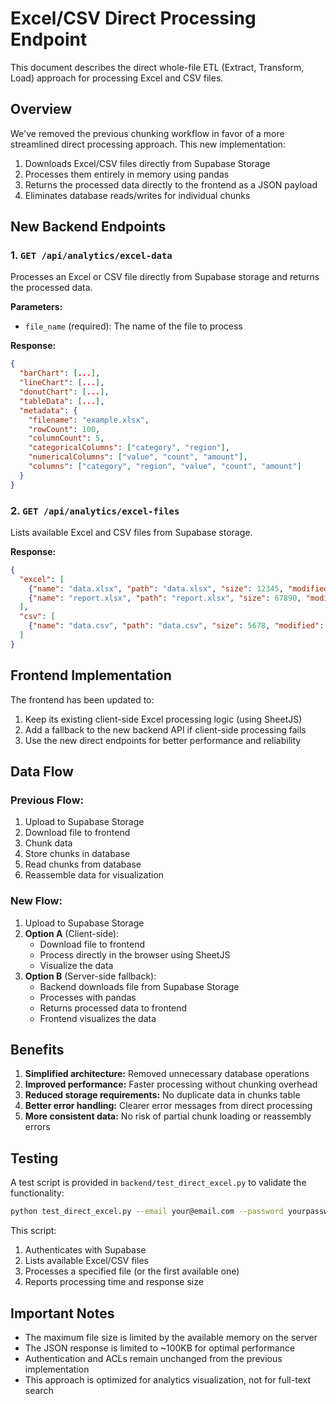 # Excel/CSV Direct Processing Endpoint

This document describes the direct whole-file ETL (Extract, Transform, Load) approach for processing Excel and CSV files.

## Overview

We've removed the previous chunking workflow in favor of a more streamlined direct processing approach. This new implementation:

1. Downloads Excel/CSV files directly from Supabase Storage
2. Processes them entirely in memory using pandas
3. Returns the processed data directly to the frontend as a JSON payload
4. Eliminates database reads/writes for individual chunks

## New Backend Endpoints

### 1. `GET /api/analytics/excel-data`

Processes an Excel or CSV file directly from Supabase storage and returns the processed data.

**Parameters:**
- `file_name` (required): The name of the file to process

**Response:**
```json
{
  "barChart": [...],
  "lineChart": [...],
  "donutChart": [...],
  "tableData": [...],
  "metadata": {
    "filename": "example.xlsx",
    "rowCount": 100,
    "columnCount": 5,
    "categoricalColumns": ["category", "region"],
    "numericalColumns": ["value", "count", "amount"],
    "columns": ["category", "region", "value", "count", "amount"]
  }
}
```

### 2. `GET /api/analytics/excel-files`

Lists available Excel and CSV files from Supabase storage.

**Response:**
```json
{
  "excel": [
    {"name": "data.xlsx", "path": "data.xlsx", "size": 12345, "modified": "2023-05-01T12:00:00Z"},
    {"name": "report.xlsx", "path": "report.xlsx", "size": 67890, "modified": "2023-06-15T09:30:00Z"}
  ],
  "csv": [
    {"name": "data.csv", "path": "data.csv", "size": 5678, "modified": "2023-07-01T14:45:00Z"}
  ]
}
```

## Frontend Implementation

The frontend has been updated to:

1. Keep its existing client-side Excel processing logic (using SheetJS)
2. Add a fallback to the new backend API if client-side processing fails
3. Use the new direct endpoints for better performance and reliability

## Data Flow

### Previous Flow:
1. Upload to Supabase Storage
2. Download file to frontend
3. Chunk data
4. Store chunks in database
5. Read chunks from database
6. Reassemble data for visualization

### New Flow:
1. Upload to Supabase Storage
2. **Option A** (Client-side):
   - Download file to frontend
   - Process directly in the browser using SheetJS
   - Visualize the data
3. **Option B** (Server-side fallback):
   - Backend downloads file from Supabase Storage
   - Processes with pandas
   - Returns processed data to frontend
   - Frontend visualizes the data

## Benefits

1. **Simplified architecture:** Removed unnecessary database operations
2. **Improved performance:** Faster processing without chunking overhead
3. **Reduced storage requirements:** No duplicate data in chunks table
4. **Better error handling:** Clearer error messages from direct processing
5. **More consistent data:** No risk of partial chunk loading or reassembly errors

## Testing

A test script is provided in `backend/test_direct_excel.py` to validate the functionality:

```bash
python test_direct_excel.py --email your@email.com --password yourpassword --backend http://localhost:5050 --file example.xlsx
```

This script:
1. Authenticates with Supabase
2. Lists available Excel/CSV files
3. Processes a specified file (or the first available one)
4. Reports processing time and response size

## Important Notes

- The maximum file size is limited by the available memory on the server
- The JSON response is limited to ~100KB for optimal performance
- Authentication and ACLs remain unchanged from the previous implementation
- This approach is optimized for analytics visualization, not for full-text search 